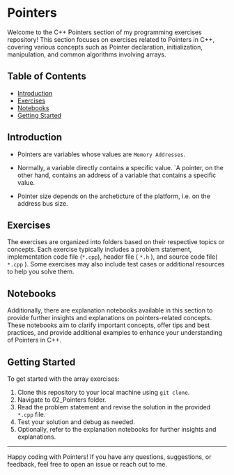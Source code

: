 # Pointers

Welcome to the C++ Pointers section of my programming exercises repository! This section focuses on exercises related to Pointers in C++, covering various concepts such as Pointer declaration, initialization, manipulation, and common algorithms involving arrays.

## Table of Contents

- [Introduction](#introduction)
- [Exercises](#exercises)
- [Notebooks](#notebooks)
- [Getting Started](#getting-started)

## Introduction

- Pointers are variables whose values are `Memory Addresses`.

- Normally, a variable directly contains a specific value. `A pointer, on the other hand, contains an address of a variable that contains a specific value.

- Pointer size depends on the archeticture of the platform, i.e. on the address bus size.

## Exercises

The exercises are organized into folders based on their respective topics or concepts. Each exercise typically includes a problem statement, implementation code file (`*.cpp`), header file ( `*.h` ), and source code file( `*.cpp` ). Some exercises may also include test cases or additional resources to help you solve them.

## Notebooks

Additionally, there are explanation notebooks available in this section to provide further insights and explanations on pointers-related concepts. These notebooks aim to clarify important concepts, offer tips and best practices, and provide additional examples to enhance your understanding of Pointers in C++.

## Getting Started

To get started with the array exercises:

1. Clone this repository to your local machine using `git clone`.
2. Navigate to 02_Pointers folder.
3. Read the problem statement and revise the solution in the provided `*.cpp` file.
4. Test your solution and debug as needed.
5. Optionally, refer to the explanation notebooks for further insights and explanations.

---

Happy coding with Pointers! If you have any questions, suggestions, or feedback, feel free to open an issue or reach out to me.
